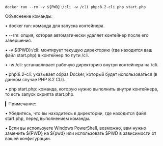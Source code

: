 ```
docker run --rm -v ${PWD}:/cli -w /cli php:8.2-cli php start.php
```

Объяснение команды:

• docker run: команда для запуска контейнера.

• --rm: опция, которая автоматически удаляет контейнер после его завершения.

• -v ${PWD}:/cli: монтирует текущую директорию (где находится ваш файл start.php) в контейнер по пути /cli.

• -w /cli: устанавливает рабочую директорию внутри контейнера на /cli.

• php:8.2-cli: указывает образ Docker, который будет использоваться (в данном случае PHP 8.2 CLI).

• php start.php: команда, которую нужно выполнить внутри контейнера, то есть запуск скрипта start.php.

▎Примечание:

• Убедитесь, что вы находитесь в директории, где находится файл start.php, перед выполнением команды.

• Если вы используете Windows PowerShell, возможно, вам нужно заменить ${PWD} на ${pwd} или использовать $PWD в зависимости от вашей конфигурации.
